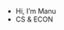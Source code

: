 -  Hi, I’m Manu
- CS & ECON
<!---
konooboo/konooboo is a ✨ special ✨ repository because its `README.md` (this file) appears on your GitHub profile.
You can click the Preview link to take a look at your changes.
--->

